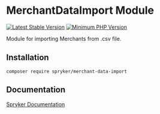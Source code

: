 # MerchantDataImport Module
[![Latest Stable Version](https://poser.pugx.org/spryker/merchant-data-import/v/stable.svg)](https://packagist.org/packages/spryker/merchant-data-import)
[![Minimum PHP Version](https://img.shields.io/badge/php-%3E%3D%208.0-8892BF.svg)](https://php.net/)

Module for importing Merchants from .csv file.

## Installation

```
composer require spryker/merchant-data-import
```

## Documentation

[Spryker Documentation](https://docs.spryker.com)

